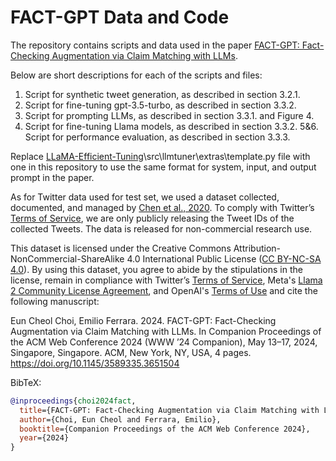 # FACT-GPT Data and Code

The repository contains scripts and data used in the paper [FACT-GPT: Fact-Checking Augmentation via Claim Matching with LLMs](https://doi.org/10.1145/3589335.3651504).

Below are short descriptions for each of the scripts and files:
1. Script for synthetic tweet generation, as described in section 3.2.1.
2. Script for fine-tuning gpt-3.5-turbo, as described in section 3.3.2.
3. Script for prompting LLMs, as described in section 3.3.1. and Figure 4.
4. Script for fine-tuning Llama models, as described in section 3.3.2.
5&6. Script for performance evaluation, as described in section 3.3.3.

Replace [LLaMA-Efficient-Tuning](https://github.com/hiyouga/LLaMA-Factory)\src\llmtuner\extras\template.py file with one in this repository to use the same format for system, input, and output prompt in the paper.

As for Twitter data used for test set, we used a dataset collected, documented, and managed by [Chen et al., 2020](https://github.com/echen102/COVID-19-TweetIDs). To comply with Twitter’s [Terms of Service](https://developer.twitter.com/en/developer-terms/agreement-and-policy), we are only publicly releasing the Tweet IDs of the collected Tweets. The data is released for non-commercial research use.

This dataset is licensed under the Creative Commons Attribution-NonCommercial-ShareAlike 4.0 International Public License ([CC BY-NC-SA 4.0](https://creativecommons.org/licenses/by-nc-sa/4.0/)). By using this dataset, you agree to abide by the stipulations in the license, remain in compliance with Twitter’s [Terms of Service](https://developer.twitter.com/en/developer-terms/agreement-and-policy), Meta's [Llama 2 Community License Agreement](https://ai.meta.com/llama/license/), and OpenAI's [Terms of Use](https://openai.com/policies/terms-of-use) and cite the following manuscript: 

Eun Cheol Choi, Emilio Ferrara. 2024. FACT-GPT: Fact-Checking Augmentation via Claim Matching with LLMs. In Companion Proceedings of the ACM Web Conference 2024 (WWW ’24 Companion), May 13–17, 2024, Singapore, Singapore. ACM, New York, NY, USA, 4 pages. https://doi.org/10.1145/3589335.3651504

BibTeX:
```bibtex
@inproceedings{choi2024fact,
  title={FACT-GPT: Fact-Checking Augmentation via Claim Matching with LLMs},
  author={Choi, Eun Cheol and Ferrara, Emilio},
  booktitle={Companion Proceedings of the ACM Web Conference 2024},
  year={2024}
}
```
